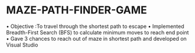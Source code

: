 # MAZE-PATH-FINDER-GAME
•	Objective :To travel through the shortest path to escape
•	Implemented Breadth-First Search (BFS) to calculate minimum moves to reach end point
•	Gave 3 chances to reach out of maze in shortest path and developed on Visual Studio
